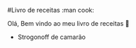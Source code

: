 #Livro de receitas :man cook:

Olá, Bem vindo ao meu livro de receitas :wave:

 - Strogonoff de camarão
